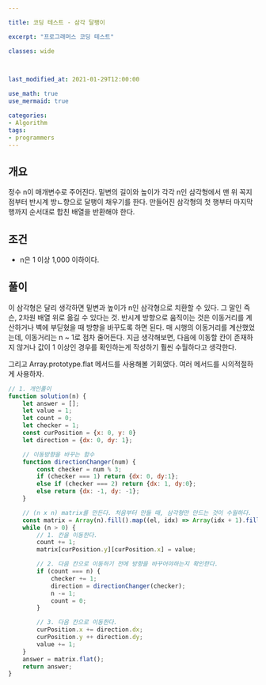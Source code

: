 ```yaml
---

title: 코딩 테스트 - 삼각 달팽이

excerpt: "프로그래머스 코딩 테스트"

classes: wide

  

last_modified_at: 2021-01-29T12:00:00

use_math: true
use_mermaid: true

categories:
- Algorithm
tags:
- programmers
---
```

## 개요
정수 n이 매개변수로 주어진다. 밑변의 길이와 높이가 각각 n인 삼각형에서 맨 위 꼭지점부터 반시계 방ㄴ향으로 달팽이 채우기를 한다. 만들어진 삼각형의 첫 행부터 마지막 행까지 순서대로 합친 배열을 반환해야 한다.

## 조건
* n은 1 이상 1,000 이하이다.

## 풀이
이 삼각형은 달리 생각하면 밑변과 높이가 n인 삼각형으로 치환할 수 있다. 그 말인 즉슨, 2차원 배열 위로 옮길 수 있다는 것. 반시계 방향으로 움직이는 것은 이동거리를 계산하거나 벽에 부딛혔을 때 방향을 바꾸도록 하면 된다. 매 시행의 이동거리를 계산했었는데, 이동거리는 n ~ 1로 점차 줄어든다. 지금 생각해보면, 다음에 이동할 칸이 존재하지 않거나 값이 1 이상인 경우를 확인하는게 작성하기 훨씬 수월하다고 생각한다.

그리고 Array.prototype.flat 메서드를 사용해볼 기회였다. 여러 메서드를 시의적절하게 사용하자.

```js
// 1. 개인풀이
function solution(n) {
    let answer = [];
    let value = 1;
    let count = 0;
    let checker = 1;
    const curPosition = {x: 0, y: 0}
    let direction = {dx: 0, dy: 1};

    // 이동방향을 바꾸는 함수
    function directionChanger(num) {
        const checker = num % 3;
        if (checker === 1) return {dx: 0, dy:1};
        else if (checker === 2) return {dx: 1, dy:0};
        else return {dx: -1, dy: -1};
    }

    // (n x n) matrix를 만든다. 처음부터 만들 때, 삼각형만 만드는 것이 수월하다.
    const matrix = Array(n).fill().map((el, idx) => Array(idx + 1).fill());
    while (n > 0) {
        // 1. 칸을 이동한다.
        count += 1;
        matrix[curPosition.y][curPosition.x] = value;

        // 2. 다음 칸으로 이동하기 전에 방향을 바꾸어야하는지 확인한다.
        if (count === n) {
            checker += 1;
            direction = directionChanger(checker);
            n -= 1;
            count = 0;
        }

        // 3. 다음 칸으로 이동한다.
        curPosition.x += direction.dx;
        curPosition.y ++ direction.dy;
        value += 1;
    }
    answer = matrix.flat();
    return answer;
}
````